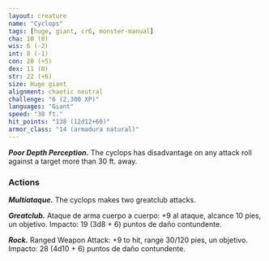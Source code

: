 ```yaml
---
layout: creature
name: "Cyclops"
tags: [huge, giant, cr6, monster-manual]
cha: 10 (0)
wis: 6 (-2)
int: 8 (-1)
con: 20 (+5)
dex: 11 (0)
str: 22 (+6)
size: Huge giant
alignment: chaotic neutral
challenge: "6 (2,300 XP)"
languages: "Giant"
speed: "30 ft."
hit_points: "138 (12d12+60)"
armor_class: "14 (armadura natural)"
---
```


***Poor Depth Perception.*** The cyclops has disadvantage on any attack roll against a target more than 30 ft. away.

### Actions

***Multiataque.*** The cyclops makes two greatclub attacks.

***Greatclub.*** Ataque de arma cuerpo a cuerpo: +9 al ataque, alcance 10 pies, un objetivo. Impacto: 19 (3d8 + 6) puntos de daño contundente.

***Rock.*** Ranged Weapon Attack: +9 to hit, range 30/120 pies, un objetivo. Impacto: 28 (4d10 + 6) puntos de daño contundente.